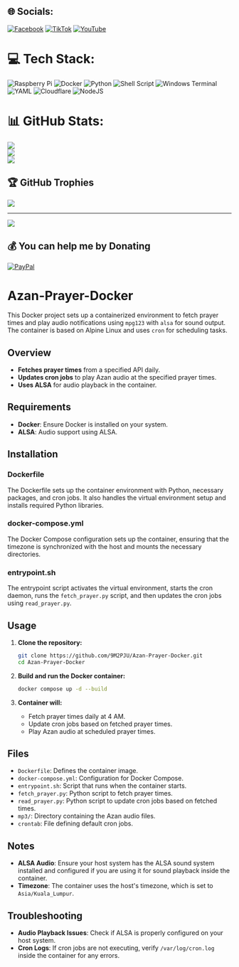 
## 🌐 Socials:
[![Facebook](https://img.shields.io/badge/Facebook-%231877F2.svg?logo=Facebook&logoColor=white)](https://facebook.com/https://www.facebook.com/faizul.9m2pju) [![TikTok](https://img.shields.io/badge/TikTok-%23000000.svg?logo=TikTok&logoColor=white)](https://tiktok.com/@9m2pju) [![YouTube](https://img.shields.io/badge/YouTube-%23FF0000.svg?logo=YouTube&logoColor=white)](https://youtube.com/@http://www.youtube.com/@9m2pju) 

# 💻 Tech Stack:
![Raspberry Pi](https://img.shields.io/badge/-RaspberryPi-C51A4A?style=for-the-badge&logo=Raspberry-Pi) ![Docker](https://img.shields.io/badge/docker-%230db7ed.svg?style=for-the-badge&logo=docker&logoColor=white) ![Python](https://img.shields.io/badge/python-3670A0?style=for-the-badge&logo=python&logoColor=ffdd54) ![Shell Script](https://img.shields.io/badge/shell_script-%23121011.svg?style=for-the-badge&logo=gnu-bash&logoColor=white) ![Windows Terminal](https://img.shields.io/badge/Windows%20Terminal-%234D4D4D.svg?style=for-the-badge&logo=windows-terminal&logoColor=white) ![YAML](https://img.shields.io/badge/yaml-%23ffffff.svg?style=for-the-badge&logo=yaml&logoColor=151515) ![Cloudflare](https://img.shields.io/badge/Cloudflare-F38020?style=for-the-badge&logo=Cloudflare&logoColor=white) ![NodeJS](https://img.shields.io/badge/node.js-6DA55F?style=for-the-badge&logo=node.js&logoColor=white)
# 📊 GitHub Stats:
![](https://github-readme-stats.vercel.app/api?username=9M2PJU&theme=dark&hide_border=false&include_all_commits=false&count_private=false)<br/>
![](https://github-readme-streak-stats.herokuapp.com/?user=9M2PJU&theme=dark&hide_border=false)<br/>
![](https://github-readme-stats.vercel.app/api/top-langs/?username=9M2PJU&theme=dark&hide_border=false&include_all_commits=false&count_private=false&layout=compact)

## 🏆 GitHub Trophies
![](https://github-profile-trophy.vercel.app/?username=9M2PJU&theme=radical&no-frame=false&no-bg=true&margin-w=4)

---
[![](https://visitcount.itsvg.in/api?id=9M2PJU&icon=0&color=0)](https://visitcount.itsvg.in)

  ## 💰 You can help me by Donating
  [![PayPal](https://img.shields.io/badge/PayPal-00457C?style=for-the-badge&logo=paypal&logoColor=white)](https://paypal.me/9m2pju) 

  
<!-- Proudly created with GPRM ( https://gprm.itsvg.in ) -->

# Azan-Prayer-Docker

This Docker project sets up a containerized environment to fetch prayer times and play audio notifications using `mpg123` with `alsa` for sound output. The container is based on Alpine Linux and uses `cron` for scheduling tasks.

## Overview

- **Fetches prayer times** from a specified API daily.
- **Updates cron jobs** to play Azan audio at the specified prayer times.
- **Uses ALSA** for audio playback in the container.

## Requirements

- **Docker**: Ensure Docker is installed on your system.
- **ALSA**: Audio support using ALSA.

## Installation

### Dockerfile

The Dockerfile sets up the container environment with Python, necessary packages, and cron jobs. It also handles the virtual environment setup and installs required Python libraries.

### docker-compose.yml

The Docker Compose configuration sets up the container, ensuring that the timezone is synchronized with the host and mounts the necessary directories.

### entrypoint.sh

The entrypoint script activates the virtual environment, starts the cron daemon, runs the `fetch_prayer.py` script, and then updates the cron jobs using `read_prayer.py`.

## Usage

1. **Clone the repository:**

   ```bash
   git clone https://github.com/9M2PJU/Azan-Prayer-Docker.git
   cd Azan-Prayer-Docker
   ```

2. **Build and run the Docker container:**

   ```bash
   docker compose up -d --build
   ```

3. **Container will:**
   - Fetch prayer times daily at 4 AM.
   - Update cron jobs based on fetched prayer times.
   - Play Azan audio at scheduled prayer times.

## Files

- `Dockerfile`: Defines the container image.
- `docker-compose.yml`: Configuration for Docker Compose.
- `entrypoint.sh`: Script that runs when the container starts.
- `fetch_prayer.py`: Python script to fetch prayer times.
- `read_prayer.py`: Python script to update cron jobs based on fetched times.
- `mp3/`: Directory containing the Azan audio files.
- `crontab`: File defining default cron jobs.

## Notes

- **ALSA Audio**: Ensure your host system has the ALSA sound system installed and configured if you are using it for sound playback inside the container.
- **Timezone**: The container uses the host's timezone, which is set to `Asia/Kuala_Lumpur`.

## Troubleshooting

- **Audio Playback Issues**: Check if ALSA is properly configured on your host system.
- **Cron Logs**: If cron jobs are not executing, verify `/var/log/cron.log` inside the container for any errors.



